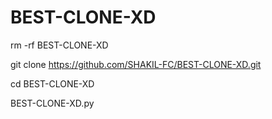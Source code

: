 # BEST-CLONE-XD



rm -rf BEST-CLONE-XD

git clone https://github.com/SHAKIL-FC/BEST-CLONE-XD.git

cd BEST-CLONE-XD

BEST-CLONE-XD.py

